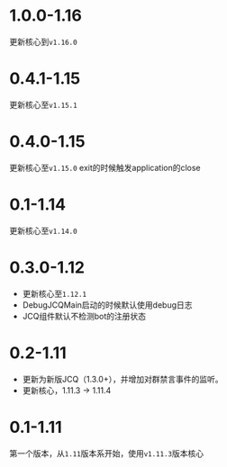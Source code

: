 # 1.0.0-1.16
更新核心到`v1.16.0`


# 0.4.1-1.15
更新核心至`v1.15.1`

# 0.4.0-1.15
更新核心至`v1.15.0`
exit的时候触发application的close

# 0.1-1.14
更新核心至`v1.14.0`

# 0.3.0-1.12
- 更新核心至`1.12.1`
- DebugJCQMain启动的时候默认使用debug日志
- JCQ组件默认不检测bot的注册状态

# 0.2-1.11
- 更新为新版JCQ（1.3.0+），并增加对群禁言事件的监听。
- 更新核心，1.11.3 -> 1.11.4

# 0.1-1.11
第一个版本，从`1.11`版本系开始，使用`v1.11.3`版本核心